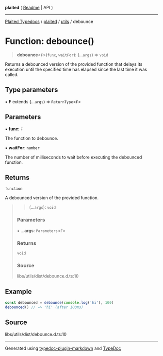 **plaited** ( [Readme](../../README.md) \| API )

***

[Plaited Typedocs](../../../modules.md) / [plaited](../../modules.md) / [utils](../README.md) / debounce

# Function: debounce()

> **debounce**\<`F`\>(`func`, `waitFor`): (...`args`) => `void`

Returns a debounced version of the provided function that delays its execution until the specified time has elapsed since the last time it was called.

## Type parameters

▪ **F** extends (...`args`) => `ReturnType`\<`F`\>

## Parameters

▪ **func**: `F`

The function to debounce.

▪ **waitFor**: `number`

The number of milliseconds to wait before executing the debounced function.

## Returns

`function`

A debounced version of the provided function.

> > (...`args`): `void`
>
> ### Parameters
>
> ▪ ...**args**: `Parameters`\<`F`\>
>
> ### Returns
>
> `void`
>
> ### Source
>
> libs/utils/dist/debounce.d.ts:10
>

## Example

```ts
const debounced = debounce(console.log('hi'), 100)
debounced() // => 'hi' (after 100ms)
```

## Source

libs/utils/dist/debounce.d.ts:10

***

Generated using [typedoc-plugin-markdown](https://www.npmjs.com/package/typedoc-plugin-markdown) and [TypeDoc](https://typedoc.org/)
